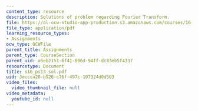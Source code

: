 ```yaml
---
content_type: resource
description: Solutions of problem regarding Fourier Transform.
file: https://ol-ocw-studio-app-production.s3.amazonaws.com/courses/16-01-unified-engineering-i-ii-iii-iv-fall-2005-spring-2006/3eccca20b526c76f497c107324d0d503_s16_ps13_sol.pdf
file_type: application/pdf
learning_resource_types:
- Assignments
ocw_type: OCWFile
parent_title: Assignments
parent_type: CourseSection
parent_uid: a6eb2151-6f41-806d-94ff-dc83eb5f4337
resourcetype: Document
title: s16_ps13_sol.pdf
uid: 3eccca20-b526-c76f-497c-107324d0d503
video_files:
  video_thumbnail_file: null
video_metadata:
  youtube_id: null
---
```

